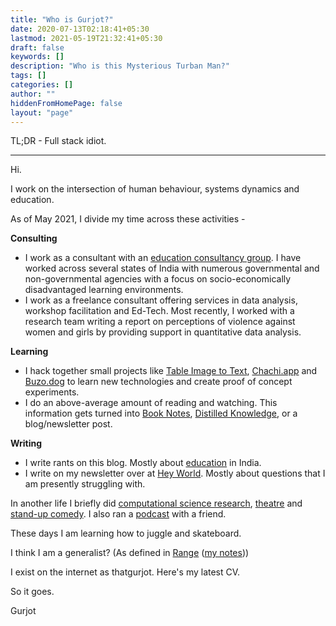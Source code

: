 ```yaml
---
title: "Who is Gurjot?"
date: 2020-07-13T02:18:41+05:30
lastmod: 2021-05-19T21:32:41+05:30
draft: false
keywords: []
description: "Who is this Mysterious Turban Man?"
tags: []
categories: []
author: ""
hiddenFromHomePage: false
layout: "page"
---
```


<!--more-->
TL;DR - Full stack idiot.

---

Hi. 

I work on the intersection of human behaviour, systems dynamics and education.

As of May 2021, I divide my time across these activities -

**Consulting**

* I work as a consultant with an [education consultancy group](https://ignus-erg.org). I have worked across several states of India with numerous governmental and non-governmental agencies with a focus on socio-economically disadvantaged learning environments.
* I work as a freelance consultant offering services in data analysis, workshop facilitation and Ed-Tech. Most recently, I worked with a research team writing a report on perceptions of violence against women and girls by providing support in quantitative data analysis.

**Learning**

* I hack together small projects like [Table Image to Text](https://github.com/gsidhu/table_image_to_text), [Chachi.app](https://chachi.app) and [Buzo.dog](https://buzo.dog) to learn new technologies and create proof of concept experiments.
* I do an above-average amount of reading and watching. This information gets turned into [Book Notes](/categories/book-notes), [Distilled Knowledge](/categories/distilled-knowledge), or a blog/newsletter post.

**Writing**

* I write rants on this blog. Mostly about [education](/categories/pedagoguey) in India.
* I write on my newsletter over at [Hey World](https://world.hey.com/gurjot). Mostly about questions that I am presently struggling with.

In another life I briefly did [computational science research](/docs/Gurjot%20Sidhu%20-%20Masters%20Thesis.pdf), [theatre](https://blueprintmasquerades.com/past-productions/2017-arcadia/) and [stand-up comedy](https://www.youtube.com/channel/UCE_SaLGSMFqJTkhJUaxOIPA). I also ran a [podcast](https://gsidhu.github.io/simplifyd/) with a friend.

These days I am learning how to juggle and skateboard.

I think I am a generalist? (As defined in [Range](https://davidepstein.com/the-range/) ([my notes](/book-notes/range/)))

I exist on the internet as thatgurjot. Here's my latest CV.

So it goes.

Gurjot